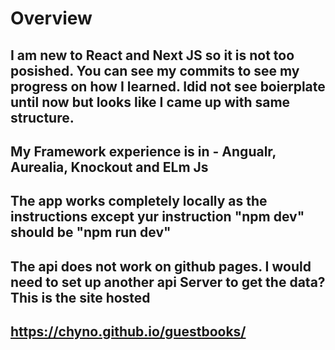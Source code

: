 # Overview
## I am new to React and Next JS so it is not too posished.  You can see my commits to see my progress on how I learned.  Idid not see boierplate until now but looks like I came up with same structure.
## My Framework experience is in  - Angualr, Aurealia, Knockout and ELm Js
## The app works completely locally as the instructions except yur instruction "npm dev" should be "npm run dev"
##  The api does not work  on github pages.  I would need to set up another api Server to get the data? This is the site hosted

## https://chyno.github.io/guestbooks/
